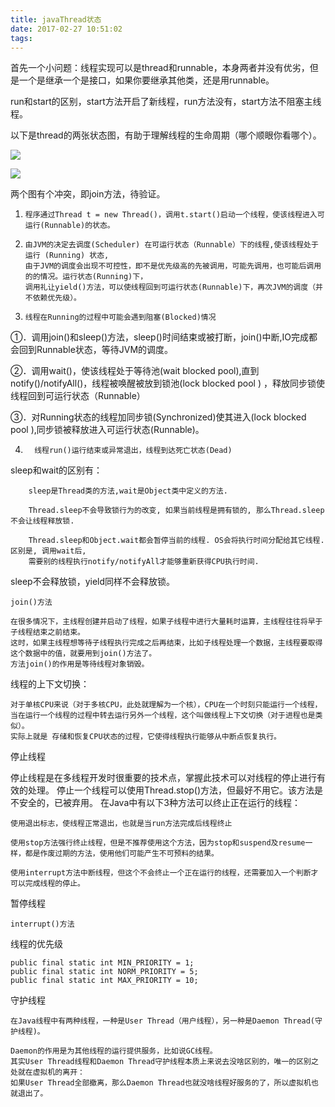 ```yaml
---
title: javaThread状态
date: 2017-02-27 10:51:02
tags:
---
```

首先一个小问题：线程实现可以是thread和runnable，本身两者并没有优劣，但是一个是继承一个是接口，如果你要继承其他类，还是用runnable。

run和start的区别，start方法开启了新线程，run方法没有，start方法不阻塞主线程。

以下是thread的两张状态图，有助于理解线程的生命周期（哪个顺眼你看哪个）。

![](../../../../../images/threadStatus.jpg)

![](../../../../../images/threadProcess.jpg)

两个图有个冲突，即join方法，待验证。

1.     程序通过Thread t = new Thread()，调用t.start()启动一个线程，使该线程进入可运行(Runnable)的状态。

2.     由JVM的决定去调度(Scheduler) 在可运行状态（Runnable）下的线程,使该线程处于运行 (Running) 状态,
       由于JVM的调度会出现不可控性，即不是优先级高的先被调用，可能先调用，也可能后调用的的情况。运行状态(Running)下，
       调用礼让yield()方法，可以使线程回到可运行状态(Runnable)下，再次JVM的调度（并不依赖优先级）。

3.     线程在Running的过程中可能会遇到阻塞(Blocked)情况

①．调用join()和sleep()方法，sleep()时间结束或被打断，join()中断,IO完成都会回到Runnable状态，等待JVM的调度。

②．调用wait()，使该线程处于等待池(wait blocked pool),直到notify()/notifyAll()，线程被唤醒被放到锁池(lock blocked pool )
，释放同步锁使线程回到可运行状态（Runnable）

③．对Running状态的线程加同步锁(Synchronized)使其进入(lock blocked pool ),同步锁被释放进入可运行状态(Runnable)。

4.       线程run()运行结束或异常退出，线程到达死亡状态(Dead)

sleep和wait的区别有：

        sleep是Thread类的方法,wait是Object类中定义的方法.
        
        Thread.sleep不会导致锁行为的改变, 如果当前线程是拥有锁的, 那么Thread.sleep不会让线程释放锁.
        
        Thread.sleep和Object.wait都会暂停当前的线程. OS会将执行时间分配给其它线程. 区别是, 调用wait后, 
        需要别的线程执行notify/notifyAll才能够重新获得CPU执行时间.
        
        
sleep不会释放锁，yield同样不会释放锁。

    join()方法

    在很多情况下，主线程创建并启动了线程，如果子线程中进行大量耗时运算，主线程往往将早于子线程结束之前结束。
    这时，如果主线程想等待子线程执行完成之后再结束，比如子线程处理一个数据，主线程要取得这个数据中的值，就要用到join()方法了。
    方法join()的作用是等待线程对象销毁。
        
线程的上下文切换：

    对于单核CPU来说（对于多核CPU，此处就理解为一个核），CPU在一个时刻只能运行一个线程，
    当在运行一个线程的过程中转去运行另外一个线程，这个叫做线程上下文切换（对于进程也是类似）。
    实际上就是 存储和恢复CPU状态的过程，它使得线程执行能够从中断点恢复执行。

停止线程

停止线程是在多线程开发时很重要的技术点，掌握此技术可以对线程的停止进行有效的处理。
停止一个线程可以使用Thread.stop()方法，但最好不用它。该方法是不安全的，已被弃用。
在Java中有以下3种方法可以终止正在运行的线程：

    使用退出标志，使线程正常退出，也就是当run方法完成后线程终止
   
    使用stop方法强行终止线程，但是不推荐使用这个方法，因为stop和suspend及resume一样，都是作废过期的方法，使用他们可能产生不可预料的结果。
    
    使用interrupt方法中断线程，但这个不会终止一个正在运行的线程，还需要加入一个判断才可以完成线程的停止。

暂停线程

    interrupt()方法
    
线程的优先级

    public final static int MIN_PRIORITY = 1;
    public final static int NORM_PRIORITY = 5;
    public final static int MAX_PRIORITY = 10;
    
    
守护线程
    
    在Java线程中有两种线程，一种是User Thread（用户线程），另一种是Daemon Thread(守护线程)。
    
    Daemon的作用是为其他线程的运行提供服务，比如说GC线程。
    其实User Thread线程和Daemon Thread守护线程本质上来说去没啥区别的，唯一的区别之处就在虚拟机的离开：
    如果User Thread全部撤离，那么Daemon Thread也就没啥线程好服务的了，所以虚拟机也就退出了。

    